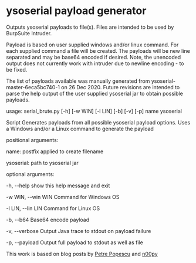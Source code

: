 # ysoserial payload generator
Outputs ysoserial payloads to file(s). Files are intended to be used by BurpSuite Intruder.

Payload is based on user supplied windows and/or linux command. For each supplied command a file will be created. The payloads will be new line separated and may be base64 encoded if desired. Note, the unencoded output does not currently work with intruder due to newline encoding - to be fixed.

The list of payloads available was manually generated from ysoserial-master-6eca5bc740-1 on 26 Dec 2020. Future revisions are intended to parse the help output of the user supplied ysoserial jar to obtain possible payloads.

usage: serial_brute.py [-h] [-w WIN] [-l LIN] [-b] [-v] [-p] name ysoserial

Script Generates payloads from all possible ysoserial payload options. Uses a Windows and/or a Linux command to generate the payload

positional arguments:

  name:               postfix applied to create filename
  
  ysoserial:          path to ysoserial jar
  

optional arguments:

  -h, --help         show this help message and exit
  
  -w WIN, --win WIN  Command for Windows OS
  
  -l LIN, --lin LIN  Command for Linux OS
  
  -b, --b64          Base64 encode payload
  
  -v, --verbose      Output Java trace to stdout on payload failure
  
  -p, --payload      Output full payload to stdout as well as file
  

This work is based on blog posts by [Petre Popescu](https://securitycafe.ro/2017/11/03/tricking-java-serialization-for-a-treat/) and [n00py](https://www.n00py.io/2017/11/exploiting-blind-java-deserialization-with-burp-and-ysoserial/)
